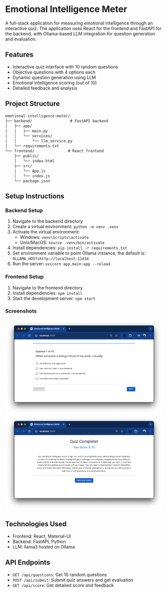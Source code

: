 # Emotional Intelligence Meter

A full-stack application for measuring emotional intelligence through an interactive quiz. The application uses React for the frontend and FastAPI for the backend, with Ollama-based LLM integration for question generation and evaluation.

## Features

- Interactive quiz interface with 10 random questions
- Objective questions with 4 options each
- Dynamic question generation using LLM
- Emotional intelligence scoring (out of 10)
- Detailed feedback and analysis

## Project Structure

```
emotional-intelligence-meter/
├── backend/                 # FastAPI backend
│   ├── app/
│   │   ├── main.py
│   │   └── services/
│   │       └── llm_service.py
│   └── requirements.txt
└── frontend/               # React frontend
    ├── public/
    │   └── index.html
    ├── src/
    │   └── App.js
    │   └── index.js
    └── package.json
```

## Setup Instructions

### Backend Setup

1. Navigate to the backend directory
2. Create a virtual environment: `python -m venv .venv`
3. Activate the virtual environment:
   - Windows: `venv\Scripts\activate`
   - Unix/MacOS: `source .venv/bin/activate`
4. Install dependencies: `pip install -r requirements.txt`
5. Set environment variable to point Ollama instance, the default is: `OLLAMA_HOST=http://localhost:11434`
6. Run the server: `uvicorn app.main:app --reload`

### Frontend Setup

1. Navigate to the frontend directory
2. Install dependencies: `npm install`
3. Start the development server: `npm start`

### Screenshots
![Quiz Interface](screenshot-1.png)
![Quiz Interface](screenshot-2.png)


## Technologies Used

- Frontend: React, Material-UI
- Backend: FastAPI, Python
- LLM: llama3 hosted on Ollama


## API Endpoints

- `GET /api/questions`: Get 10 random questions
- `POST /api/submit`: Submit quiz answers and get evaluation
- `GET /api/score`: Get detailed score and feedback
